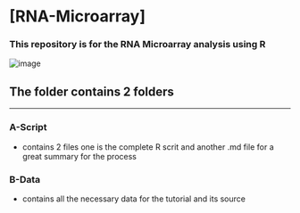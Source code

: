# [**RNA-Microarray**]
### This repository is for the RNA Microarray analysis using R
![image](https://github.com/user-attachments/assets/772db2d8-a62e-4553-90ad-8852347028a9)
## The folder contains 2 folders
***
### A-Script
  - contains 2 files one is the complete R scrit and another .md file for a great summary for the process
### B-Data
  - contains all the necessary data for the tutorial and its source
